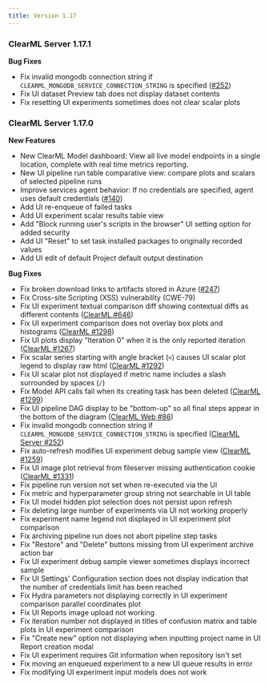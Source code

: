 ```yaml
---
title: Version 1.17
---
```


### ClearML Server 1.17.1

**Bug Fixes**
* Fix invalid mongodb connection string if `CLEARML_MONGODB_SERVICE_CONNECTION_STRING` is specified ([#252](https://github.com/clearml/clearml-server/issues/252))
* Fix UI dataset Preview tab does not display dataset contents
* Fix resetting UI experiments sometimes does not clear scalar plots

### ClearML Server 1.17.0

**New Features**
* New ClearML Model dashboard: View all live model endpoints in a single location, complete with real time metrics reporting.
* New UI pipeline run table comparative view: compare plots and scalars of selected pipeline runs
* Improve services agent behavior: If no credentials are specified, agent uses default credentials ([#140](https://github.com/clearml/clearml-server/issues/140))
* Add UI re-enqueue of failed tasks
* Add UI experiment scalar results table view
* Add "Block running user's scripts in the browser" UI setting option for added security
* Add UI "Reset" to set task installed packages to originally recorded values
* Add UI edit of default Project default output destination

**Bug Fixes**
* Fix broken download links to artifacts stored in Azure ([#247](https://github.com/clearml/clearml-server/issues/247))
* Fix Cross-site Scripting (XSS) vulnerability (CWE-79)
* Fix UI experiment textual comparison diff showing contextual diffs as different contents ([ClearML #646](https://github.com/clearml/clearml/issues/646))
* Fix UI experiment comparison does not overlay box plots and histograms ([ClearML #1298](https://github.com/clearml/clearml/issues/1298))
* Fix UI plots display “Iteration 0” when it is the only reported iteration ([ClearML #1267](https://github.com/clearml/clearml/issues/1267))
* Fix scalar series starting with angle bracket (`<`) causes UI scalar plot legend to display raw html ([ClearML #1292](https://github.com/clearml/clearml/issues/1292))
* Fix UI scalar plot not displayed if metric name includes a slash surrounded by spaces (`/`)
* Fix Model API calls fail when its creating task has been deleted ([ClearML #1299](https://github.com/clearml/clearml/issues/1299))
* Fix UI pipeline DAG display to be "bottom-up" so all final steps appear in the bottom of the diagram ([ClearML Web #86](https://github.com/clearml/clearml-web/pull/86))
* Fix invalid mongodb connection string if `CLEARML_MONGODB_SERVICE_CONNECTION_STRING` is specified ([ClearML Server #252](https://github.com/clearml/clearml-server/issues/252))
* Fix auto-refresh modifies UI experiment debug sample view ([ClearML #1259](https://github.com/clearml/clearml/issues/1259))
* Fix UI image plot retrieval from fileserver missing authentication cookie ([ClearML #1331](https://github.com/clearml/clearml/issues/1331))
* Fix pipeline run version not set when re-executed via the UI
* Fix metric and hyperparameter group string not searchable in UI table
* Fix UI model hidden plot selection does not persist upon refresh
* Fix deleting large number of experiments via UI not working properly
* Fix experiment name legend not displayed in UI experiment plot comparison
* Fix archiving pipeline run does not abort pipeline step tasks
* Fix "Restore" and "Delete" buttons missing from UI experiment archive action bar
* Fix UI experiment debug sample viewer sometimes displays incorrect sample
* Fix UI Settings' Configuration section does not display indication that the number of credentials limit has been reached
* Fix Hydra parameters not displaying correctly in UI experiment comparison parallel coordinates plot
* Fix UI Reports image upload not working
* Fix iteration number not displayed in titles of confusion matrix and table plots in UI experiment comparison
* Fix "Create new" option not displaying when inputting project name in UI Report creation modal
* Fix UI experiment requires Git information when repository isn't set
* Fix moving an enqueued experiment to a new UI queue results in error
* Fix modifying UI experiment input models does not work